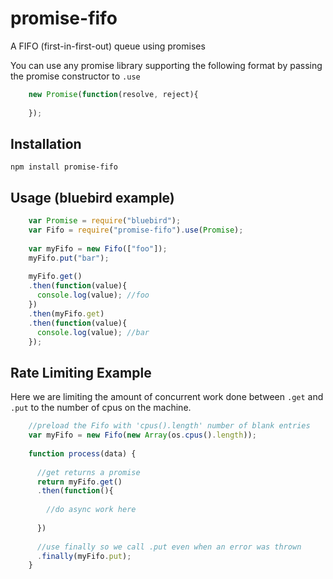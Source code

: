 promise-fifo
=================

A FIFO (first-in-first-out) queue using promises

You can use any promise library supporting the following format by passing the promise constructor to `.use`

```javascript
    new Promise(function(resolve, reject){
    
    });
```


Installation
----

    npm install promise-fifo

Usage (bluebird example)
----

```javascript
    var Promise = require("bluebird");
    var Fifo = require("promise-fifo").use(Promise);
  
    var myFifo = new Fifo(["foo"]);
    myFifo.put("bar");
    
    myFifo.get()
    .then(function(value){
      console.log(value); //foo
    })
    .then(myFifo.get)
    .then(function(value){
      console.log(value); //bar
    });
```

Rate Limiting Example
----
Here we are limiting the amount of concurrent work done between `.get` and `.put` to the number of cpus on the machine.


```javascript
    //preload the Fifo with 'cpus().length' number of blank entries
    var myFifo = new Fifo(new Array(os.cpus().length));
    
    function process(data) {
    
      //get returns a promise
      return myFifo.get()
      .then(function(){
      
        //do async work here
        
      })
      
      //use finally so we call .put even when an error was thrown
      .finally(myFifo.put);
    }
```


